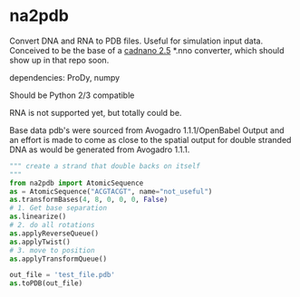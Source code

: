 # na2pdb
Convert DNA and RNA to PDB files.  Useful for simulation input data.
Conceived to be the base of a [cadnano 2.5](https://github.com/cadnano/cadnano2.5) 
*.nno converter, which should show up in that repo soon.

dependencies: ProDy, numpy

Should be Python 2/3 compatible

RNA is not supported yet, but totally could be.

Base data pdb's were sourced from Avogadro 1.1.1/OpenBabel Output and an 
effort is made to come as close to the spatial output for double stranded DNA as
would be generated from Avogadro 1.1.1.

```python
""" create a strand that double backs on itself
"""
from na2pdb import AtomicSequence
as = AtomicSequence("ACGTACGT", name="not_useful")
as.transformBases(4, 8, 0, 0, 0, False)
# 1. Get base separation
as.linearize()
# 2. do all rotations
as.applyReverseQueue()
as.applyTwist()
# 3. move to position
as.applyTransformQueue()

out_file = 'test_file.pdb'
as.toPDB(out_file)
```

